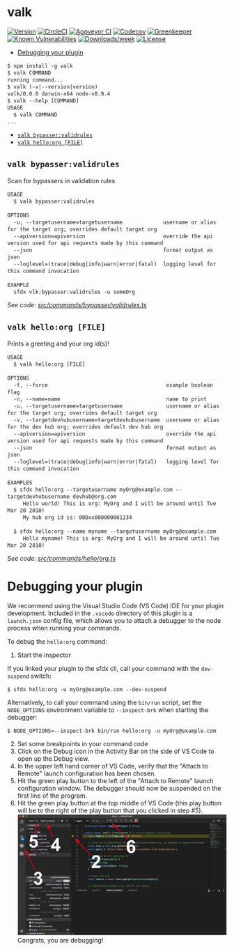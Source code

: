 valk
====



[![Version](https://img.shields.io/npm/v/valk.svg)](https://npmjs.org/package/valk)
[![CircleCI](https://circleci.com/gh/jonathanwiesel/valk/tree/master.svg?style=shield)](https://circleci.com/gh/jonathanwiesel/valk/tree/master)
[![Appveyor CI](https://ci.appveyor.com/api/projects/status/github/jonathanwiesel/valk?branch=master&svg=true)](https://ci.appveyor.com/project/heroku/valk/branch/master)
[![Codecov](https://codecov.io/gh/jonathanwiesel/valk/branch/master/graph/badge.svg)](https://codecov.io/gh/jonathanwiesel/valk)
[![Greenkeeper](https://badges.greenkeeper.io/jonathanwiesel/valk.svg)](https://greenkeeper.io/)
[![Known Vulnerabilities](https://snyk.io/test/github/jonathanwiesel/valk/badge.svg)](https://snyk.io/test/github/jonathanwiesel/valk)
[![Downloads/week](https://img.shields.io/npm/dw/valk.svg)](https://npmjs.org/package/valk)
[![License](https://img.shields.io/npm/l/valk.svg)](https://github.com/jonathanwiesel/valk/blob/master/package.json)

<!-- toc -->
* [Debugging your plugin](#debugging-your-plugin)
<!-- tocstop -->
<!-- install -->
<!-- usage -->
```sh-session
$ npm install -g valk
$ valk COMMAND
running command...
$ valk (-v|--version|version)
valk/0.0.0 darwin-x64 node-v8.9.4
$ valk --help [COMMAND]
USAGE
  $ valk COMMAND
...
```
<!-- usagestop -->
<!-- commands -->
* [`valk bypasser:validrules`](#valk-bypasservalidrules)
* [`valk hello:org [FILE]`](#valk-helloorg-file)

## `valk bypasser:validrules`

Scan for bypassers in validation rules

```
USAGE
  $ valk bypasser:validrules

OPTIONS
  -u, --targetusername=targetusername             username or alias for the target org; overrides default target org
  --apiversion=apiversion                         override the api version used for api requests made by this command
  --json                                          format output as json
  --loglevel=(trace|debug|info|warn|error|fatal)  logging level for this command invocation

EXAMPLE
  sfdx vlk:bypasser:validrules -u someOrg
```

_See code: [src/commands/bypasser/validrules.ts](https://github.com/jonathanwiesel/valk/blob/v0.0.0/src/commands/bypasser/validrules.ts)_

## `valk hello:org [FILE]`

Prints a greeting and your org id(s)!

```
USAGE
  $ valk hello:org [FILE]

OPTIONS
  -f, --force                                      example boolean flag
  -n, --name=name                                  name to print
  -u, --targetusername=targetusername              username or alias for the target org; overrides default target org
  -v, --targetdevhubusername=targetdevhubusername  username or alias for the dev hub org; overrides default dev hub org
  --apiversion=apiversion                          override the api version used for api requests made by this command
  --json                                           format output as json
  --loglevel=(trace|debug|info|warn|error|fatal)   logging level for this command invocation

EXAMPLES
  $ sfdx hello:org --targetusername myOrg@example.com --targetdevhubusername devhub@org.com
     Hello world! This is org: MyOrg and I will be around until Tue Mar 20 2018!
     My hub org id is: 00Dxx000000001234
  
  $ sfdx hello:org --name myname --targetusername myOrg@example.com
     Hello myname! This is org: MyOrg and I will be around until Tue Mar 20 2018!
```

_See code: [src/commands/hello/org.ts](https://github.com/jonathanwiesel/valk/blob/v0.0.0/src/commands/hello/org.ts)_
<!-- commandsstop -->
<!-- debugging-your-plugin -->
# Debugging your plugin
We recommend using the Visual Studio Code (VS Code) IDE for your plugin development. Included in the `.vscode` directory of this plugin is a `launch.json` config file, which allows you to attach a debugger to the node process when running your commands.

To debug the `hello:org` command: 
1. Start the inspector
  
If you linked your plugin to the sfdx cli, call your command with the `dev-suspend` switch: 
```sh-session
$ sfdx hello:org -u myOrg@example.com --dev-suspend
```
  
Alternatively, to call your command using the `bin/run` script, set the `NODE_OPTIONS` environment variable to `--inspect-brk` when starting the debugger:
```sh-session
$ NODE_OPTIONS=--inspect-brk bin/run hello:org -u myOrg@example.com
```

2. Set some breakpoints in your command code
3. Click on the Debug icon in the Activity Bar on the side of VS Code to open up the Debug view.
4. In the upper left hand corner of VS Code, verify that the "Attach to Remote" launch configuration has been chosen.
5. Hit the green play button to the left of the "Attach to Remote" launch configuration window. The debugger should now be suspended on the first line of the program. 
6. Hit the green play button at the top middle of VS Code (this play button will be to the right of the play button that you clicked in step #5).
<br><img src=".images/vscodeScreenshot.png" width="480" height="278"><br>
Congrats, you are debugging!
